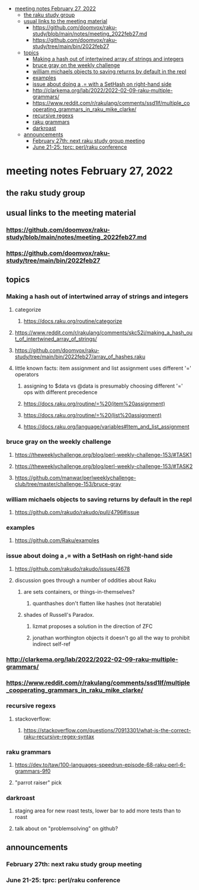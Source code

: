 - [meeting notes February 27, 2022](#org2b72849)
  - [the raku study group](#orgf329cda)
  - [usual links to the meeting material](#org2fd4c23)
    - [<https://github.com/doomvox/raku-study/blob/main/notes/meeting_2022feb27.md>](#org9a783ae)
    - [<https://github.com/doomvox/raku-study/tree/main/bin/2022feb27>](#orgc615708)
  - [topics](#org1fdb420)
    - [Making a hash out of intertwined array of strings and integers](#orgcf0f451)
    - [bruce gray on the weekly challenge](#orge609b43)
    - [william michaels objects to saving returns by default in the repl](#org450e5e2)
    - [examples](#orgf7ae11e)
    - [issue about doing a ,= with a SetHash on right-hand side](#org39366b9)
    - [<http://clarkema.org/lab/2022/2022-02-09-raku-multiple-grammars/>](#org11a49a4)
    - [<https://www.reddit.com/r/rakulang/comments/ssd1lf/multiple_cooperating_grammars_in_raku_mike_clarke/>](#orgeec8842)
    - [recursive regexs](#org0f7f6e8)
    - [raku grammars](#org7499a56)
    - [darkroast](#orga8b8b2d)
  - [announcements](#orgb1ddfc4)
    - [February 27th: next raku study group meeting](#orgfc4cb54)
    - [June 21-25: tprc: perl/raku conference](#orgc8a2a78)


<a id="org2b72849"></a>

# meeting notes February 27, 2022


<a id="orgf329cda"></a>

## the raku study group


<a id="org2fd4c23"></a>

## usual links to the meeting material


<a id="org9a783ae"></a>

### <https://github.com/doomvox/raku-study/blob/main/notes/meeting_2022feb27.md>


<a id="orgc615708"></a>

### <https://github.com/doomvox/raku-study/tree/main/bin/2022feb27>


<a id="org1fdb420"></a>

## topics


<a id="orgcf0f451"></a>

### Making a hash out of intertwined array of strings and integers

1.  categorize

    1.  <https://docs.raku.org/routine/categorize>

2.  <https://www.reddit.com/r/rakulang/comments/skc52i/making_a_hash_out_of_intertwined_array_of_strings/>

3.  <https://github.com/doomvox/raku-study/tree/main/bin/2022feb27/array_of_hashes.raku>

4.  little known facts: item assignment and list assignment uses different '=' operators

    1.  assigning to $data vs @data is presumably choosing different '=' ops with different precedence
    
    2.  <https://docs.raku.org/routine/=%20(item%20assignment)>
    
    3.  <https://docs.raku.org/routine/=%20(list%20assignment)>
    
    4.  <https://docs.raku.org/language/variables#Item_and_list_assignment>


<a id="orge609b43"></a>

### bruce gray on the weekly challenge

1.  <https://theweeklychallenge.org/blog/perl-weekly-challenge-153/#TASK1>

2.  <https://theweeklychallenge.org/blog/perl-weekly-challenge-153/#TASK2>

3.  <https://github.com/manwar/perlweeklychallenge-club/tree/master/challenge-153/bruce-gray>


<a id="org450e5e2"></a>

### william michaels objects to saving returns by default in the repl

1.  <https://github.com/rakudo/rakudo/pull/4796#issue>


<a id="orgf7ae11e"></a>

### examples

1.  <https://github.com/Raku/examples>


<a id="org39366b9"></a>

### issue about doing a ,= with a SetHash on right-hand side

1.  <https://github.com/rakudo/rakudo/issues/4678>

2.  discussion goes through a number of oddities about Raku

    1.  are sets containers, or things-in-themselves?
    
        1.  quanthashes don't flatten like hashes (not Iteratable)
    
    2.  shades of Russell's Paradox.
    
        1.  lizmat proposes a solution in the direction of ZFC
        
        2.  jonathan worthington objects it doesn't go all the way to prohibit indirect self-ref


<a id="org11a49a4"></a>

### <http://clarkema.org/lab/2022/2022-02-09-raku-multiple-grammars/>


<a id="orgeec8842"></a>

### <https://www.reddit.com/r/rakulang/comments/ssd1lf/multiple_cooperating_grammars_in_raku_mike_clarke/>


<a id="org0f7f6e8"></a>

### recursive regexs

1.  stackoverflow:

    1.  <https://stackoverflow.com/questions/70913301/what-is-the-correct-raku-recursive-regex-syntax>


<a id="org7499a56"></a>

### raku grammars

1.  <https://dev.to/taw/100-languages-speedrun-episode-68-raku-perl-6-grammars-9f0>

2.  "parrot raiser" pick


<a id="orga8b8b2d"></a>

### darkroast

1.  staging area for new roast tests, lower bar to add more tests than to roast

2.  talk about on "problemsolving" on github?


<a id="orgb1ddfc4"></a>

## announcements


<a id="orgfc4cb54"></a>

### February 27th: next raku study group meeting


<a id="orgc8a2a78"></a>

### June 21-25: tprc: perl/raku conference
